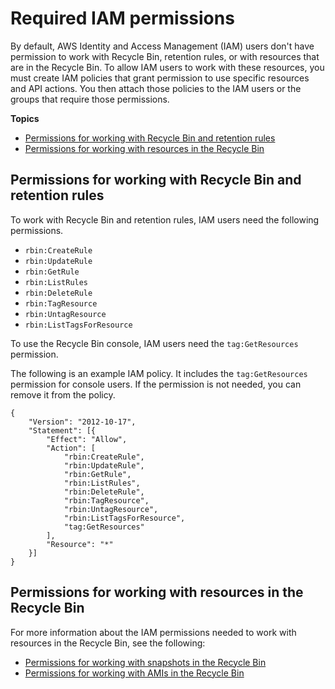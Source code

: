 # Required IAM permissions<a name="recycle-bin-perms"></a>

By default, AWS Identity and Access Management \(IAM\) users don't have permission to work with Recycle Bin, retention rules, or with resources that are in the Recycle Bin\. To allow IAM users to work with these resources, you must create IAM policies that grant permission to use specific resources and API actions\. You then attach those policies to the IAM users or the groups that require those permissions\.

**Topics**
+ [Permissions for working with Recycle Bin and retention rules](#rule-perms)
+ [Permissions for working with resources in the Recycle Bin](#resource-perms)

## Permissions for working with Recycle Bin and retention rules<a name="rule-perms"></a>

To work with Recycle Bin and retention rules, IAM users need the following permissions\.
+ `rbin:CreateRule`
+ `rbin:UpdateRule`
+ `rbin:GetRule`
+ `rbin:ListRules`
+ `rbin:DeleteRule`
+ `rbin:TagResource`
+ `rbin:UntagResource`
+ `rbin:ListTagsForResource`

To use the Recycle Bin console, IAM users need the `tag:GetResources` permission\.

The following is an example IAM policy\. It includes the `tag:GetResources` permission for console users\. If the permission is not needed, you can remove it from the policy\.

```
{
    "Version": "2012-10-17",
    "Statement": [{
        "Effect": "Allow",
        "Action": [
            "rbin:CreateRule",
            "rbin:UpdateRule",
            "rbin:GetRule",
            "rbin:ListRules",
            "rbin:DeleteRule",
            "rbin:TagResource",
            "rbin:UntagResource",
            "rbin:ListTagsForResource",
            "tag:GetResources"
        ],
        "Resource": "*"
    }]
}
```

## Permissions for working with resources in the Recycle Bin<a name="resource-perms"></a>

For more information about the IAM permissions needed to work with resources in the Recycle Bin, see the following:
+ [Permissions for working with snapshots in the Recycle Bin](recycle-bin-working-with-snaps.md#snap-perms)
+ [Permissions for working with AMIs in the Recycle Bin](recycle-bin-working-with-amis.md#ami-perms)